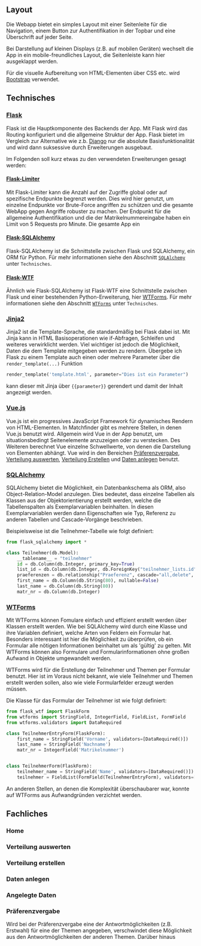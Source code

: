 ## Layout

Die Webapp bietet ein simples Layout mit einer Seitenleite für die Navigation, einem Button zur Authentifikation in der Topbar und eine Überschrift auf jeder Seite.

Bei Darstellung auf kleinen Displays (z.B. auf mobilen Geräten) wechselt die App in ein mobile-freundliches Layout, die Seitenleiste kann hier ausgeklappt werden.

Für die visuelle Aufbereitung von HTML-Elementen über CSS etc. wird [Bootstrap](https://getbootstrap.com) verwendet.

## Technisches

### [Flask](https://flask.palletsprojects.com/en/1.1.x/)

Flask ist die Hauptkomponente des Backends der App. Mit Flask wird das Routing konfiguriert und die allgemeine Struktur der App. Flask bietet im Vergleich zur Alternative wie z.b. [Django](https://www.djangoproject.com) nur die absolute Basisfunktionalität und wird dann suksessive durch Erweiterungen ausgebaut.

Im Folgenden soll kurz etwas zu den verwendeten Erweiterungen gesagt werden:

#### [Flask-Limiter](https://flask-limiter.readthedocs.io/en/stable/)

Mit Flask-Limiter kann die Anzahl auf der Zugriffe global oder auf spezifische Endpunkte begrenzt werden. Dies wird hier genutzt, um einzelne Endpunkte vor Brute-Force angriffen zu schützen und die gesamte WebApp gegen Angriffe robuster zu machen. Der Endpunkt für die allgemeine Authentifikation und die der Matrikelnummereingabe haben ein Limit von 5 Requests pro Minute. Die gesamte App ein

#### [Flask-SQLAlchemy](https://flask-sqlalchemy.palletsprojects.com/en/2.x/)

Flask-SQLAlchemy ist die Schnittstelle zwischen Flask und SQLAlchemy, ein ORM für Python. Für mehr informationen siehe den Abschnitt [```SQLAlchemy```](#sqlalchemy) unter ```Technisches```.

#### [Flask-WTF](https://flask-wtf.readthedocs.io/en/stable/)

Ähnlich wie Flask-SQLAlchemy ist Flask-WTF eine Schnittstelle zwischen Flask und einer bestehenden Python-Erweiterung, hier [WTForms](https://wtforms.readthedocs.io/en/2.3.x/). Für mehr informationen siehe den Abschnitt [```WTForms```](#wtforms) unter ```Technisches```.

### [Jinja2](https://jinja.palletsprojects.com/en/2.11.x/)

Jinja2 ist die Template-Sprache, die standardmäßig bei Flask dabei ist. Mit Jinja kann in HTML Basisoperationen wie if-Abfragen, Schleifen und weiteres verwirklicht werden. Viel wichtiger ist jedoch die Möglichkeit, Daten die dem Template mitgegeben werden zu rendern. Übergebe ich Flask zu einem Template auch einen oder mehrere Parameter über die ```render_template(...)``` Funktion

```python
render_template('template.html', parameter="Dies ist ein Parameter")
```

kann dieser mit Jinja über ```{{parameter}}``` gerendert und damit der Inhalt angezeigt werden.


### [Vue.js](https://vuejs.org)

Vue.js ist ein progressives JavaScript Framework für dynamisches Rendern von HTML-Elementen. In Matchfinder gibt es mehrere Stellen, in denen Vue.js benutzt wird. Allgemein wird Vue in der App benutzt, um situationsbedingt Seitenelemente anzuzeigen oder zu verstecken. Des Weiteren berechnet Vue einzelne Schwellwerte, von denen die Darstellung von Elementen abhängt. Vue wird in den Bereichen [Präferenzvergabe](#präferenzvergabe), [Verteilung auswerten](#verteilung-auswerten), [Verteilung Erstellen](#verteilung-erstellen) und [Daten anlegen](#daten-anlegen) benutzt.

### [SQLAlchemy](https://www.sqlalchemy.org)

SQLAlchemy bietet die Möglichkeit, ein Datenbankschema als ORM, also Object-Relation-Model anzulegen. Dies bedeutet, dass einzelne Tabellen als Klassen aus der Objektorientierung erstellt werden, welche die Tabellenspalten als Exemplarvariablen beinhalten. In diesen Exemplarvariablen werden dann Eigenschaften wie Typ, Referenz zu anderen Tabellen und Cascade-Vorgänge beschrieben.

Beispielsweise ist die Teilnehmer-Tabelle wie folgt definiert:

```python
from flask_sqlalchemy import *

class Teilnehmer(db.Model):
	__tablename__ = "teilnehmer"
	id = db.Column(db.Integer, primary_key=True)
	list_id = db.Column(db.Integer, db.ForeignKey("teilnehmer_lists.id"), nullable=False)
	praeferenzen = db.relationship("Praeferenz", cascade="all,delete", backref="teilnehmer", lazy=True)
	first_name = db.Column(db.String(80), nullable=False)
	last_name = db.Column(db.String(80))
	matr_nr = db.Column(db.Integer)
```

### [WTForms](https://wtforms.readthedocs.io/en/2.3.x/)

Mit WTForms können Fomulare einfach und effizient erstellt werden über Klassen erstellt werden. Wie bei SQLAlchemy wird durch eine Klasse und ihre Variablen definiert, welche Arten von Feldern ein Formular hat. Besonders interessant ist hier die Möglichkeit zu überprüfen, ob ein Formular alle nötigen Informationen beinhaltet um als 'gültig' zu gelten. Mit WTForms können also Formulare und Formularinformationen ohne großen Aufwand in Objekte umgewandelt werden.

WTForms wird für die Erstellung der Teilnehmer und Themen per Formular benutzt. Hier ist im Voraus nicht bekannt, wie viele Teilnehmer und Themen erstellt werden sollen, also wie viele Formularfelder erzeugt werden müssen.

Die Klasse für das Formular der Teilnehmer ist wie folgt definiert:

```python
from flask_wtf import FlaskForm
from wtforms import StringField, IntegerField, FieldList, FormField
from wtforms.validators import DataRequired

class TeilnehmerEntryForm(FlaskForm):
	first_name = StringField('Vorname', validators=[DataRequired()])
	last_name = StringField('Nachname')
	matr_nr = IntegerField('Matrikelnummer')


class TeilnehmerForm(FlaskForm):
	teilnehmer_name = StringField('Name', validators=[DataRequired()])
	teilnehmer = FieldList(FormField(TeilnehmerEntryForm), validators=[DataRequired()])
```

An anderen Stellen, an denen die Komplexität überschaubarer war, konnte auf WTForms aus Aufwandgründen verzichtet werden.

## Fachliches

### Home

### Verteilung auswerten

### Verteilung erstellen

### Daten anlegen

### Angelegte Daten

### Präferenzvergabe



Wird bei der Präferenzvergabe eine der Antwortmöglichkeiten (z.B. Erstwahl) für eine der Themen angegeben, verschwindet diese Möglichkeit aus den Antwortmöglichkeiten der anderen Themen. Darüber hinaus